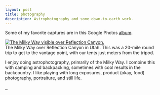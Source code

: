 ```yaml
---
layout: post
title: photography
description: Astrophotography and some down-to-earth work.
---
```


Some of my favorite captures are in this Google Photos [album](https://photos.app.goo.gl/CMhgE6r7vy5XwQCT9).  

<div class="img_full">
  <a target="_blank" href="{{- site.baseurl -}}/img/reflection-canyon.jpg">
    <img class="col three" src="{{- site.baseurl -}}/img/thumbs/reflection-canyon.jpg" alt="The Milky Way visible over Reflection Canyon." title="Reflection Canyon"/>
  </a>
</div>
<div class="col three caption">
  The Milky Way over Reflection Canyon in Utah. This was a 20-mile round trip to get to the vantage point, with our tents just meters from the tripod.
</div>

I enjoy doing astrophotography, primarily of the Milky Way. I combine this with camping and backpacking, sometimes with cool results in the backcountry. I like playing with long exposures, product (okay, food) photography, portraiture, and still life.  

<div class="img_row">
  <a target="_blank" href="{{- site.baseurl -}}/img/star.jpg">
    <img class="col one" src="{{- site.baseurl -}}/img/thumbs/star.jpg" alt="" title="A pony looking at the camera."/>
  </a>
  <a target="_blank" href="{{- site.baseurl -}}/img/dorothy.jpg">
    <img class="col one" src="{{- site.baseurl -}}/img/thumbs/dorothy.jpg" alt="" title="A bee on a flower."/>
  </a>
  <a target="_blank" href="{{- site.baseurl -}}/img/torch.jpg">
    <img class="col one" src="{{- site.baseurl -}}/img/thumbs/torch.jpg" alt="" title="A 2-second exposure of a torch being spun, creating a circle of flame."/>
  </a>
</div>

